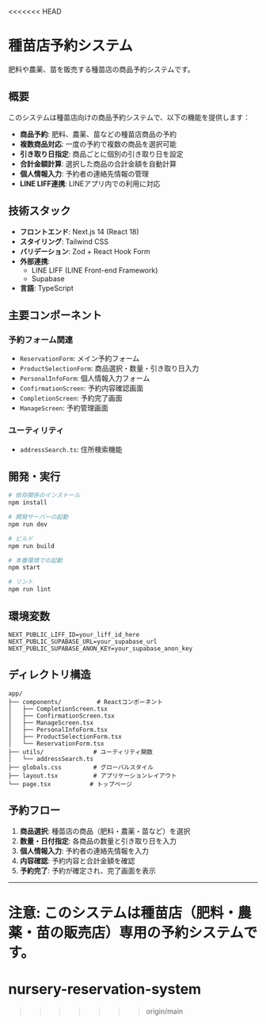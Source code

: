 <<<<<<< HEAD
# 種苗店予約システム

肥料や農薬、苗を販売する種苗店の商品予約システムです。

## 概要

このシステムは種苗店向けの商品予約システムで、以下の機能を提供します：

- **商品予約**: 肥料、農薬、苗などの種苗店商品の予約
- **複数商品対応**: 一度の予約で複数の商品を選択可能
- **引き取り日指定**: 商品ごとに個別の引き取り日を設定
- **合計金額計算**: 選択した商品の合計金額を自動計算
- **個人情報入力**: 予約者の連絡先情報の管理
- **LINE LIFF連携**: LINEアプリ内での利用に対応

## 技術スタック

- **フロントエンド**: Next.js 14 (React 18)
- **スタイリング**: Tailwind CSS
- **バリデーション**: Zod + React Hook Form
- **外部連携**: 
  - LINE LIFF (LINE Front-end Framework)
  - Supabase
- **言語**: TypeScript

## 主要コンポーネント

### 予約フォーム関連
- `ReservationForm`: メイン予約フォーム
- `ProductSelectionForm`: 商品選択・数量・引き取り日入力
- `PersonalInfoForm`: 個人情報入力フォーム
- `ConfirmationScreen`: 予約内容確認画面
- `CompletionScreen`: 予約完了画面
- `ManageScreen`: 予約管理画面

### ユーティリティ
- `addressSearch.ts`: 住所検索機能

## 開発・実行

```bash
# 依存関係のインストール
npm install

# 開発サーバーの起動
npm run dev

# ビルド
npm run build

# 本番環境での起動
npm start

# リント
npm run lint
```

## 環境変数

```env
NEXT_PUBLIC_LIFF_ID=your_liff_id_here
NEXT_PUBLIC_SUPABASE_URL=your_supabase_url
NEXT_PUBLIC_SUPABASE_ANON_KEY=your_supabase_anon_key
```

## ディレクトリ構造

```
app/
├── components/          # Reactコンポーネント
│   ├── CompletionScreen.tsx
│   ├── ConfirmationScreen.tsx
│   ├── ManageScreen.tsx
│   ├── PersonalInfoForm.tsx
│   ├── ProductSelectionForm.tsx
│   └── ReservationForm.tsx
├── utils/              # ユーティリティ関数
│   └── addressSearch.ts
├── globals.css         # グローバルスタイル
├── layout.tsx          # アプリケーションレイアウト
└── page.tsx           # トップページ
```

## 予約フロー

1. **商品選択**: 種苗店の商品（肥料・農薬・苗など）を選択
2. **数量・日付指定**: 各商品の数量と引き取り日を入力
3. **個人情報入力**: 予約者の連絡先情報を入力
4. **内容確認**: 予約内容と合計金額を確認
5. **予約完了**: 予約が確定され、完了画面を表示

---

**注意**: このシステムは種苗店（肥料・農薬・苗の販売店）専用の予約システムです。
=======
# nursery-reservation-system
>>>>>>> origin/main
